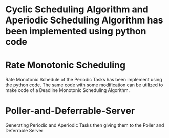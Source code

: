 # Cyclic Scheduling Algorithm and Aperiodic Scheduling Algorithm has been implemented using python code


# Rate Monotonic Scheduling
Rate Monotonic Schedule of the Periodic Tasks has been implement using the python code. The same code with some modification can be utilized to make code of a Deadline Monotonic Scheduling Algorithm.


# Poller-and-Deferrable-Server
Generating Periodic and Aperiodic Tasks then giving them to the Poller and Deferrable Server
